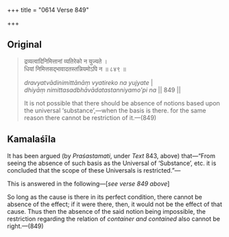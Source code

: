 +++
title = "0614 Verse 849"

+++
## Original 
>
> द्रव्यत्वादिनिमित्तानां व्यतिरेको न युज्यते ।  
> धियां निमित्तसद्भावादतस्तन्नियमोऽपि न ॥ ८४९ ॥ 
>
> *dravyatvādinimittānāṃ vyatireko na yujyate* \|  
> *dhiyāṃ nimittasadbhāvādatastanniyamo'pi na* \|\| 849 \|\| 
>
> It is not possible that there should be absence of notions based upon the universal ‘substance’,—when the basis is there. for the same reason there cannot be restriction of it.—(849)



## Kamalaśīla

It has been argued (by *Praśastamati*, under *Text* 843, above) that—“From seeing the absence of such basis as the Universal of ‘Substance’, etc. it is concluded that the scope of these Universals is restricted.”—

This is answered in the following—[*see verse 849 above*]

So long as the cause is there in its perfect condition, there cannot be absence of the effect; if it were there, then, it would not be the effect of that cause. Thus then the absence of the said notion being impossible, the restriction regarding the relation of *container and contained* also cannot be right.—(849)


